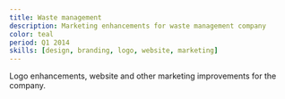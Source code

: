 ```yaml
---
title: Waste management
description: Marketing enhancements for waste management company
color: teal
period: Q1 2014
skills: [design, branding, logo, website, marketing]
---
```


Logo enhancements, website and other marketing improvements for the company.